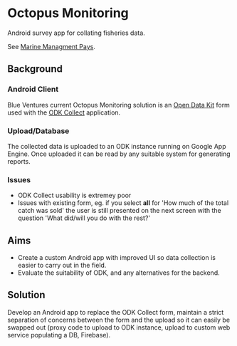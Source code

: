 # Octopus Monitoring
Android survey app for collating fisheries data. 

See [Marine Managment Pays](https://blueventures.org/marine-management-pays/).

## Background

### Android Client
Blue Ventures current Octopus Monitoring solution is an [Open Data Kit](https://opendatakit.org/) form used with the [ODK Collect](https://play.google.com/store/apps/details?id=org.odk.collect.android) application.

### Upload/Database
The collected data is uploaded to an ODK instance running on Google App Engine. Once uploaded it can be read by any suitable system for generating reports. 

### Issues
* ODK Collect usability is extremey poor
* Issues with existing form, eg. if you select **all** for 'How much of the total catch was sold' the user is still presented on the next screen with the question 'What did/will you do with the rest?'

## Aims
* Create a custom Android app with improved UI so data collection is easier to carry out in the field.
* Evaluate the suitability of ODK, and any alternatives for the backend.

## Solution

Develop an Android app to replace the ODK Collect form, maintain a strict separation of concerns between the form and the upload so it can easily be swapped out (proxy code to upload to ODK instance, upload to custom web service populating a DB, Firebase).


